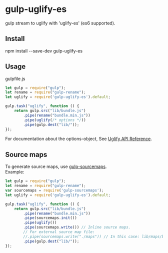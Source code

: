 # gulp-uglify-es
gulp stream to uglify with 'uglify-es' (es6 supported).

## Install
npm install --save-dev gulp-uglify-es

## Usage
gulpfile.js
```js
let gulp = require("gulp");
let rename = require("gulp-rename");
let uglify = require('gulp-uglify-es').default;

gulp.task("uglify", function () {
	return gulp.src("lib/bundle.js")
		.pipe(rename("bundle.min.js"))
		.pipe(uglify(/* options */))
		.pipe(gulp.dest("lib/"));
});
```
For documentation about the options-object, See [Uglify API Reference](https://www.npmjs.com/package/uglify-es#API_Reference).

## Source maps
To generate source maps, use [gulp-sourcemaps](https://www.npmjs.com/package/gulp-sourcemaps).  
Example:  
```js
let gulp = require("gulp");
let rename = require("gulp-rename");
var sourcemaps = require('gulp-sourcemaps');
let uglify = require('gulp-uglify-es').default;

gulp.task("uglify", function () {
	return gulp.src("lib/bundle.js")
		.pipe(rename("bundle.min.js"))
		.pipe(sourcemaps.init())
		.pipe(uglify())
		.pipe(sourcemaps.write()) // Inline source maps.
		// For external source map file:
		//.pipe(sourcemaps.write("./maps")) // In this case: lib/maps/bundle.min.js.map
		.pipe(gulp.dest("lib/"));
});
```